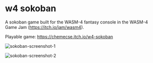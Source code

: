 # w4 sokoban

A sokoban game built for the WASM-4 fantasy console in the WASM-4 Game Jam (https://itch.io/jam/wasm4).

Playable game: https://chemecse.itch.io/w4-sokoban

![sokoban-screenshot-1](https://user-images.githubusercontent.com/10465575/149867335-6b5cfe63-bb94-4526-92f3-a608509d85c5.png)

![sokoban-screenshot-2](https://user-images.githubusercontent.com/10465575/149867339-bd82a25e-4bd0-4ba7-afb7-e83018f06ebe.png)
